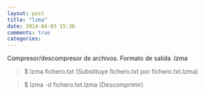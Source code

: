 ```yaml
---
layout: post
title: "lzma"
date: 2014-04-03 15:36
comments: true
categories: 
---
```

Compresor/descompresor de archivos. Formato de salida .lzma

>$ lzma fichero.txt (Substituye fichero.txt por fichero.txt.lzma)

>$ lzma -d fichero.txt.lzma (Descomprimir)

